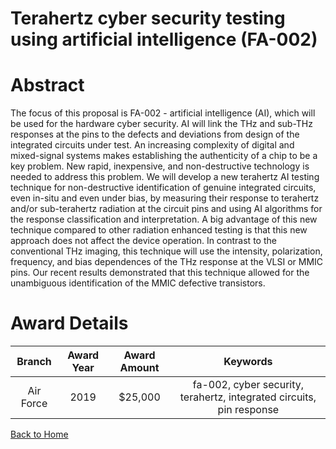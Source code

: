 
Terahertz cyber security testing using artificial intelligence (FA-002)
=======================================================================

# Abstract


The focus of this proposal is FA-002 - artificial intelligence (AI), which will be used for the hardware cyber security. AI will link the THz and sub-THz responses at the pins to the defects and deviations from design of the integrated circuits under test. An increasing complexity of digital and mixed-signal systems makes establishing the authenticity of a chip to be a key problem. New rapid, inexpensive, and non-destructive technology is needed to address this problem. We will develop a new terahertz AI testing technique for non-destructive identification of genuine integrated circuits, even in-situ and even under bias, by measuring their response to terahertz and/or sub-terahertz radiation at the circuit pins and using AI algorithms for the response classification and interpretation. A big advantage of this new technique compared to other radiation enhanced testing is that this new approach does not affect the device operation. In contrast to the conventional THz imaging, this technique will use the intensity, polarization, frequency, and bias dependences of the THz response at the VLSI or MMIC pins. Our recent results demonstrated that this technique allowed for the unambiguous identification of the MMIC defective transistors.  

# Award Details

|Branch|Award Year|Award Amount|Keywords|
| :---: | :---: | :---: | :---: |
|Air Force|2019|$25,000|fa-002, cyber security, terahertz, integrated circuits, pin response|
  
  


[Back to Home](https://github.com/chrischow/dod_sbir_awards/DJ/#1584)